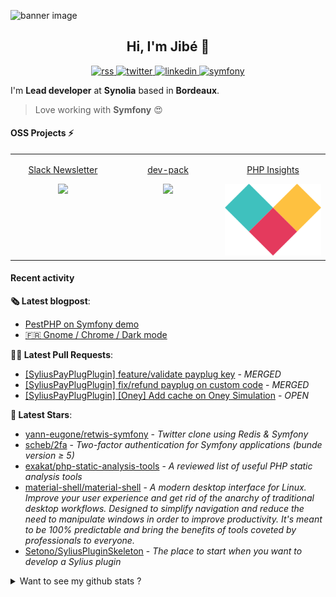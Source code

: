 ![banner image](https://images.unsplash.com/photo-1587929651402-ce54a2b3af41?crop=entropy&amp;cs=tinysrgb&amp;fit=crop&amp;fm=jpg&amp;h=300&amp;ixid=eyJhcHBfaWQiOjF9&amp;ixlib=rb-1.2.1&amp;q=80&amp;w=854)

<h2 align="center">Hi, I'm Jibé 👋</h2>

<p align="center">
<a href="https://jibébarth.fr" title="Personal website"><img alt="rss" width="15px" src="https://raw.githubusercontent.com/FortAwesome/Font-Awesome/master/svgs/solid/rss.svg" />
</a>
<a href="https://twitter.com/jibbarth" title="Twitter"><img alt="twitter" width="15px" src="https://raw.githubusercontent.com/FortAwesome/Font-Awesome/master/svgs/brands/twitter.svg" />
</a>
<a href="https://linkedin.com/in/jibé-b-772884a3" title="Linkedin"><img alt="linkedin" width="15px" src="https://raw.githubusercontent.com/FortAwesome/Font-Awesome/master/svgs/brands/linkedin.svg" />
</a>
<a href="https://connect.symfony.com/profile/jibbarth" title="Symfony"><img alt="symfony" width="15px" src="https://raw.githubusercontent.com/FortAwesome/Font-Awesome/master/svgs/brands/symfony.svg" />
</a>
</p>

I'm **Lead developer** at **Synolia** based in **Bordeaux**.

> Love working with **Symfony** 😍

#### OSS Projects ⚡

<table>
  <tbody>
    <tr valign="top">
      <td width="33.333333333333%" align="center">
          <a href="https://github.com/Jibbarth/slacknewsletter">
            <p>Slack Newsletter</p>
            <img src="https://images.unsplash.com/photo-1516259762381-22954d7d3ad2?crop=entropy&amp;cs=tinysrgb&amp;fit=crop&amp;fm=jpg&amp;h=150&amp;ixid=eyJhcHBfaWQiOjF9&amp;ixlib=rb-1.2.1&amp;q=80&amp;w=200" />
          </a>
      </td>
      <td width="33.333333333333%" align="center">
          <a href="https://github.com/Jibbarth/dev-pack">
            <p>dev-pack</p>
            <img src="https://images.unsplash.com/photo-1546146830-2cca9512c68e?ixlib=rb-1.2.1&amp;ixid=eyJhcHBfaWQiOjEyMDd9&amp;auto=format&amp;fit=crop&amp;w=200&amp;h=150" />
          </a>
      </td>
      <td width="33.333333333333%" align="center">
          <a href="https://phpinsights.com">
            <p>PHP Insights</p>
            <img src="https://raw.githubusercontent.com/nunomaduro/phpinsights/v1.14.0/art/heart.png" />
          </a>
      </td>
    </tr>
  </tbody>
</table>



#### Recent activity

**🗞 Latest blogpost**:

* [PestPHP on Symfony demo](https://jibébarth.fr/gist/c45838ede5cde76b2856530d32df7754)
* [🇫🇷  Gnome / Chrome / Dark mode](https://jibébarth.fr/gist/05cb7e0fd510525498b0528551a12409)

**👨‍💻 Latest Pull Requests**:

* [[SyliusPayPlugPlugin] feature/validate payplug key](https://github.com/payplug/SyliusPayPlugPlugin/pull/63) - _MERGED_
* [[SyliusPayPlugPlugin] fix/refund payplug on custom code](https://github.com/payplug/SyliusPayPlugPlugin/pull/60) - _MERGED_
* [[SyliusPayPlugPlugin] [Oney] Add cache on Oney Simulation](https://github.com/payplug/SyliusPayPlugPlugin/pull/62) - _OPEN_

**🌟 Latest Stars**:

* [yann-eugone/retwis-symfony](https://github.com/yann-eugone/retwis-symfony)  - _Twitter clone using Redis &amp; Symfony_
* [scheb/2fa](https://github.com/scheb/2fa)  - _Two-factor authentication for Symfony applications  (bunde version ≥ 5)_
* [exakat/php-static-analysis-tools](https://github.com/exakat/php-static-analysis-tools)  - _A reviewed list of useful PHP static analysis tools_
* [material-shell/material-shell](https://github.com/material-shell/material-shell)  - _A modern desktop interface for Linux. Improve your user experience and get rid of the anarchy of traditional desktop workflows. Designed to simplify navigation and reduce the need to manipulate windows in order to improve productivity. It&#039;s meant to be 100% predictable and bring the benefits of tools coveted by professionals to everyone._
* [Setono/SyliusPluginSkeleton](https://github.com/Setono/SyliusPluginSkeleton)  - _The place to start when you want to develop a Sylius plugin_

<details>
<summary> Want to see my github stats ? </summary>

![Github stats](https://github-readme-stats.vercel.app/api?username=Jibbarth&&show_icons=true)
</details>
